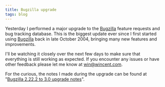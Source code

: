 ```yaml
---
title: Bugzilla upgrade
tags: blog
---
```


Yesterday I performed a major upgrade to the [Bugzilla](http://wincent.com/wiki/Bugzilla) feature requests and bug tracking database. This is the biggest update ever since I first started using [Bugzilla](http://wincent.com/wiki/Bugzilla) back in late October 2004, bringing many new features and improvements.

I'll be watching it closely over the next few days to make sure that everything is still working as expected. If you encounter any issues or have other feedback please let me know at <win@wincent.com>.

For the curious, the notes I made during the upgrade can be found at "[Bugzilla 2.22.2 to 3.0 upgrade notes](http://wincent.com/wiki/Bugzilla%202.22.2%20to%203.0%20upgrade%20notes)".
